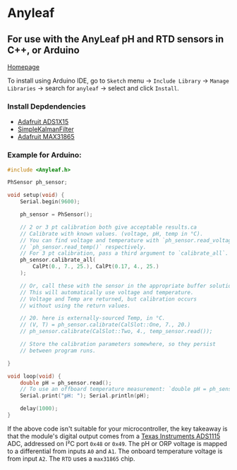 # Anyleaf

## For use with the AnyLeaf pH and RTD sensors in C++, or Arduino
[Homepage](https://anyleaf.org)

To install using Arduino IDE, go to `Sketch` menu → `Include Library` → `Manage Libraries` →
search for `anyleaf` → select and click `Install`.

### Install Depdendencies

* [Adafruit ADS1X15](https://github.com/adafruit/Adafruit_ADS1X15)
* [SimpleKalmanFilter](https://github.com/denyssene/SimpleKalmanFilter)
* [Adafruit MAX31865](https://github.com/adafruit/Adafruit_MAX31865)

### Example for Arduino:
```c++
#include <Anyleaf.h>

PhSensor ph_sensor;

void setup(void) {
    Serial.begin(9600);

    ph_sensor = PhSensor();

    // 2 or 3 pt calibration both give acceptable results.ca
    // Calibrate with known values. (voltage, pH, temp in °C).
    // You can find voltage and temperature with `ph_sensor.read_voltage()` and
    // `ph_sensor.read_temp()` respectively.
    // For 3 pt calibration, pass a third argument to `calibrate_all`.
    ph_sensor.calibrate_all(
        CalPt(0., 7., 25.), CalPt(0.17, 4., 25.)
    );

    // Or, call these with the sensor in the appropriate buffer solution.
    // This will automatically use voltage and temperature.
    // Voltage and Temp are returned, but calibration occurs
    // without using the return values.

    // 20. here is externally-sourced Temp, in °C.
    // (V, T) = ph_sensor.calibrate(CalSlot::One, 7., 20.)
    // ph_sensor.calibrate(CalSlot::Two, 4., temp_sensor.read());

    // Store the calibration parameters somewhere, so they persist
    // between program runs.

}

void loop(void) {
    double pH = ph_sensor.read();
    // To use an offboard temperature measurement: `double pH = ph_sensor.read(temp_sensor.read());
    Serial.print("pH: "); Serial.println(pH);

    delay(1000);
}
```

If the above code isn't suitable for your microcontroller, the key takeaway
 is that the module's digital output comes from
a [Texas Instruments ADS1115](http://www.ti.com/lit/ds/symlink/ads1114.pdf)
ADC, addressed on I²C port `0x48` or `0x49`. The pH or ORP voltage is mapped to a 
differential
from inputs `A0` and `A1`. The onboard temperature voltage is from input `A2`.
The `RTD` uses a `max31865` chip.